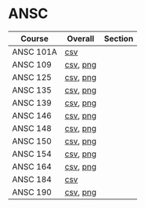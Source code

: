 # ANSC

| Course | Overall | Section |
| ------ | ------- | ------- |
| ANSC 101A | [csv](https://github.com/UCSD-Historical-Enrollment-Data/2025Winter/blob/main/overall/ANSC%20101A.csv) |  |
| ANSC 109 | [csv](https://github.com/UCSD-Historical-Enrollment-Data/2025Winter/blob/main/overall/ANSC%20109.csv), [png](https://raw.githubusercontent.com/UCSD-Historical-Enrollment-Data/2025Winter/main/plot_overall/ANSC%20109.png) |  |
| ANSC 125 | [csv](https://github.com/UCSD-Historical-Enrollment-Data/2025Winter/blob/main/overall/ANSC%20125.csv), [png](https://raw.githubusercontent.com/UCSD-Historical-Enrollment-Data/2025Winter/main/plot_overall/ANSC%20125.png) |  |
| ANSC 135 | [csv](https://github.com/UCSD-Historical-Enrollment-Data/2025Winter/blob/main/overall/ANSC%20135.csv), [png](https://raw.githubusercontent.com/UCSD-Historical-Enrollment-Data/2025Winter/main/plot_overall/ANSC%20135.png) |  |
| ANSC 139 | [csv](https://github.com/UCSD-Historical-Enrollment-Data/2025Winter/blob/main/overall/ANSC%20139.csv), [png](https://raw.githubusercontent.com/UCSD-Historical-Enrollment-Data/2025Winter/main/plot_overall/ANSC%20139.png) |  |
| ANSC 146 | [csv](https://github.com/UCSD-Historical-Enrollment-Data/2025Winter/blob/main/overall/ANSC%20146.csv), [png](https://raw.githubusercontent.com/UCSD-Historical-Enrollment-Data/2025Winter/main/plot_overall/ANSC%20146.png) |  |
| ANSC 148 | [csv](https://github.com/UCSD-Historical-Enrollment-Data/2025Winter/blob/main/overall/ANSC%20148.csv), [png](https://raw.githubusercontent.com/UCSD-Historical-Enrollment-Data/2025Winter/main/plot_overall/ANSC%20148.png) |  |
| ANSC 150 | [csv](https://github.com/UCSD-Historical-Enrollment-Data/2025Winter/blob/main/overall/ANSC%20150.csv), [png](https://raw.githubusercontent.com/UCSD-Historical-Enrollment-Data/2025Winter/main/plot_overall/ANSC%20150.png) |  |
| ANSC 154 | [csv](https://github.com/UCSD-Historical-Enrollment-Data/2025Winter/blob/main/overall/ANSC%20154.csv), [png](https://raw.githubusercontent.com/UCSD-Historical-Enrollment-Data/2025Winter/main/plot_overall/ANSC%20154.png) |  |
| ANSC 164 | [csv](https://github.com/UCSD-Historical-Enrollment-Data/2025Winter/blob/main/overall/ANSC%20164.csv), [png](https://raw.githubusercontent.com/UCSD-Historical-Enrollment-Data/2025Winter/main/plot_overall/ANSC%20164.png) |  |
| ANSC 184 | [csv](https://github.com/UCSD-Historical-Enrollment-Data/2025Winter/blob/main/overall/ANSC%20184.csv) |  |
| ANSC 190 | [csv](https://github.com/UCSD-Historical-Enrollment-Data/2025Winter/blob/main/overall/ANSC%20190.csv), [png](https://raw.githubusercontent.com/UCSD-Historical-Enrollment-Data/2025Winter/main/plot_overall/ANSC%20190.png) |  |
